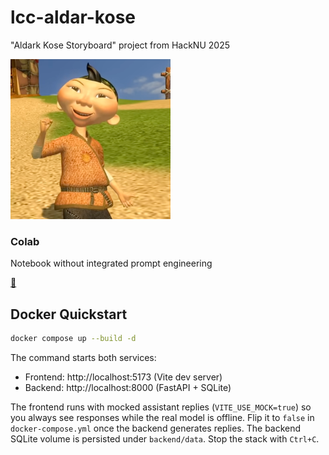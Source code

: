 # lcc-aldar-kose
"Aldark Kose Storyboard" project from HackNU 2025

![](aldar.png)
### Colab

Notebook without integrated prompt engineering

[📓](txt2img_img2img_inference.ipynb)

## Docker Quickstart

```bash
docker compose up --build -d
```

The command starts both services:

- Frontend: http://localhost:5173 (Vite dev server)
- Backend: http://localhost:8000 (FastAPI + SQLite)

The frontend runs with mocked assistant replies (`VITE_USE_MOCK=true`) so you always see responses while the real model is offline. Flip it to `false` in `docker-compose.yml` once the backend generates replies. The backend SQLite volume is persisted under `backend/data`. Stop the stack with `Ctrl+C`.
